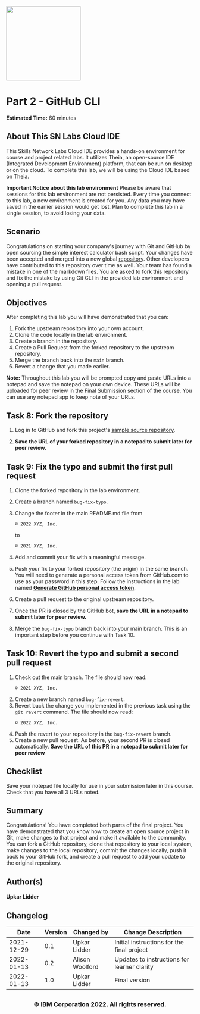 <img src="https://cf-courses-data.s3.us.cloud-object-storage.appdomain.cloud/IBM-CD0131EN-SkillsNetwork/labs/project/images/IDSNlogo.png" width="200" height="200">

# Part 2 - GitHub CLI

**Estimated Time:** 60 minutes

## About This SN Labs Cloud IDE

This Skills Network Labs Cloud IDE provides a hands-on environment for course and project related labs. It utilizes Theia, an open-source IDE (Integrated Development Environment) platform, that can be run on desktop or on the cloud. To complete this lab, we will be using the Cloud IDE based on Theia.

**Important Notice about this lab environment**
Please be aware that sessions for this lab environment are not persisted. Every time you connect to this lab, a new environment is created for you. Any data you may have saved in the earlier session would get lost. Plan to complete this lab in a single session, to avoid losing your data.

## Scenario

Congratulations on starting your company's journey with Git and GitHub by open sourcing the simple interest calculator bash script. Your changes have been accepted and merged into a new global [repository](https://github.com/ibm-developer-skills-network/jbbmo-Introduction-to-Git-and-GitHub). Other developers have contributed to this repository over time as well. Your team has found a mistake in one of the markdown files. You are asked to fork this repository and fix the mistake by using Git CLI in the provided lab environment and opening a pull request.

## Objectives

After completing this lab you will have demonstrated that you can:

1.  Fork the upstream repository into your own account.
2.  Clone the code locally in the lab environment.
3.  Create a branch in the repository.
4.  Create a Pull Request from the forked repository to the upstream repository.
5.  Merge the branch back into the `main` branch.
6.  Revert a change that you made earlier.

**Note:** Throughout this lab you will be prompted copy and paste URLs into a notepad and save the notepad on your own device. These URLs will be uploaded for peer review in the Final Submission section of the course. You can use any notepad app to keep note of your URLs.

## Task 8: Fork the repository

1.  Log in to GitHub and fork this project's [sample source repository](https://github.com/ibm-developer-skills-network/jbbmo-Introduction-to-Git-and-GitHub).

2.  **Save the URL of your forked repository in a notepad to submit later for peer review.**

## Task 9: Fix the typo and submit the first pull request

1.  Clone the forked repository in the lab environment.

2.  Create a branch named `bug-fix-typo`.

3.  Change the footer in the main README.md file from

    ```
    © 2022 XYZ, Inc.
    ```

    to

    ```
    © 2021 XYZ, Inc.
    ```

4.  Add and commit your fix with a meaningful message.

5.  Push your fix to your forked repository (the origin) in the same branch. You will need to generate a personal access token from GitHub.com to use as your password in this step. Follow the instructions in the lab named **[Generate GitHub personal access token](https://cf-courses-data.s3.us.cloud-object-storage.appdomain.cloud/IBM-CD0131EN-SkillsNetwork/labs/create-personal-token/instructions.md.html)**.

6.  Create a pull request to the original upstream repository.

7.  Once the PR is closed by the GitHub bot, **save the URL in a notepad to submit later for peer review.**

8.  Merge the `bug-fix-typo` branch back into your main branch. This is an important step before you continue with Task 10.

## Task 10: Revert the typo and submit a second pull request

1.  Check out the main branch. The file should now read:
    ```
    © 2021 XYZ, Inc.
    ```
2.  Create a new branch named `bug-fix-revert`.
3.  Revert back the change you implemented in the previous task using the `git revert` command. The file should now read:
    ```
    © 2022 XYZ, Inc.
    ```
4.  Push the revert to your repository in the `bug-fix-revert` branch.
5.  Create a new pull request. As before, your second PR is closed automatically. **Save the URL of this PR in a notepad to submit later for peer review**

## Checklist

Save your notepad file locally for use in your submission later in this course. Check that you have all 3 URLs noted.

## Summary

Congratulations! You have completed both parts of the final project. You have demonstrated that you know how to create an open source project in Git, make changes to that project and make it available to the community. You can fork a GitHub repository, clone that repository to your local system, make changes to the local repository, commit the changes locally, push it back to your GitHub fork, and create a pull request to add your update to the original repository.

## Author(s)

<h4> Upkar Lidder <h4/>

## Changelog

| Date       | Version | Changed by      | Change Description                          |
| ---------- | ------- | --------------- | ------------------------------------------- |
| 2021-12-29 | 0.1     | Upkar Lidder    | Initial instructions for the final project  |
| 2022-01-13 | 0.2     | Alison Woolford | Updates to instructions for learner clarity |
| 2022-01-13 | 1.0     | Upkar Lidder    | Final version                               |

## <h3 align="center"> © IBM Corporation 2022. All rights reserved. <h3/>
